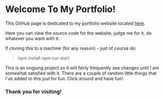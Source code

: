 # Welcome To My Portfolio!

This GitHub page is dedicated to my portfolio website located [here](https://daviswilliams-portfolio.vercel.app).


Here you can view the source code for the website, judge me for it, do whatever you want with it.

If cloning this to a machine (for any reason) - just of course do:
> npm install
> npm run start

This is an ongoing project so it will fairly frequently see changes until I am somewhat satisfied with it. There are a couple of random little things that I've
added to this just for fun. Click around and have fun!



### Thank you for visiting!